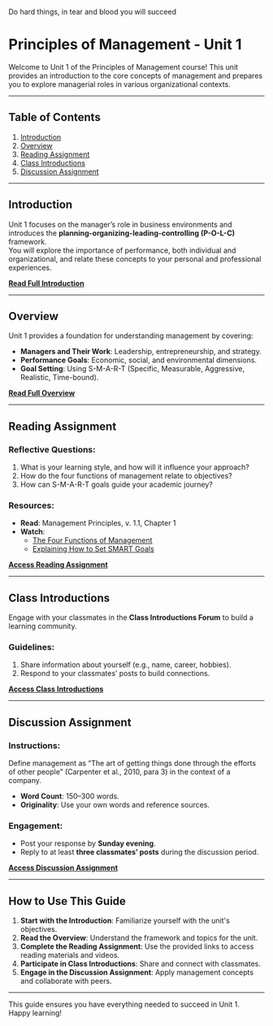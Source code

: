 Do hard things, in tear and blood you will succeed

# Principles of Management - Unit 1  

Welcome to Unit 1 of the Principles of Management course! This unit provides an introduction to the core concepts of management and prepares you to explore managerial roles in various organizational contexts.

---

## Table of Contents  
1. [Introduction](#introduction)  
2. [Overview](#overview)  
3. [Reading Assignment](#reading-assignment)  
4. [Class Introductions](#class-introductions)  
5. [Discussion Assignment](#discussion-assignment)  

---

## Introduction  

Unit 1 focuses on the manager’s role in business environments and introduces the **planning-organizing-leading-controlling (P-O-L-C)** framework.  
You will explore the importance of performance, both individual and organizational, and relate these concepts to your personal and professional experiences.  

**[Read Full Introduction](https://github.com/sheshbazzarr/uopeople-cs-coursework/blob/main/1.First-Year/BUS%201101-01%20Principles%20of%20Business%20Management/Week-1/Activity/Introduciton)**  

---

## Overview  

Unit 1 provides a foundation for understanding management by covering:  
- **Managers and Their Work**: Leadership, entrepreneurship, and strategy.  
- **Performance Goals**: Economic, social, and environmental dimensions.  
- **Goal Setting**: Using S-M-A-R-T (Specific, Measurable, Aggressive, Realistic, Time-bound).  

**[Read Full Overview](https://github.com/sheshbazzarr/uopeople-cs-coursework/blob/main/1.First-Year/BUS%201101-01%20Principles%20of%20Business%20Management/Week-1/Activity/overview)**  

---

## Reading Assignment  

### Reflective Questions:  
1. What is your learning style, and how will it influence your approach?  
2. How do the four functions of management relate to objectives?  
3. How can S-M-A-R-T goals guide your academic journey?  

### Resources:  
- **Read**: Management Principles, v. 1.1, Chapter 1  
- **Watch**:  
  - [The Four Functions of Management](https://youtu.be/X6RObZecBHI)  
  - [Explaining How to Set SMART Goals](https://youtu.be/d6o5PyJM3bY)  

**[Access Reading Assignment](https://github.com/sheshbazzarr/uopeople-cs-coursework/blob/main/1.First-Year/BUS%201101-01%20Principles%20of%20Business%20Management/Week-1/Activity/ReadingAssignment.md)**  

---

## Class Introductions  

Engage with your classmates in the **Class Introductions Forum** to build a learning community.  

### Guidelines:  
1. Share information about yourself (e.g., name, career, hobbies).  
2. Respond to your classmates’ posts to build connections.  

**[Access Class Introductions](https://github.com/sheshbazzarr/uopeople-cs-coursework/blob/main/1.First-Year/BUS%201101-01%20Principles%20of%20Business%20Management/Week-1/Activity/classintroduction)**  

---

## Discussion Assignment  

### Instructions:  
Define management as “The art of getting things done through the efforts of other people” (Carpenter et al., 2010, para 3) in the context of a company.  
- **Word Count**: 150–300 words.  
- **Originality**: Use your own words and reference sources.  

### Engagement:  
- Post your response by **Sunday evening**.  
- Reply to at least **three classmates’ posts** during the discussion period.  

**[Access Discussion Assignment](https://github.com/sheshbazzarr/uopeople-cs-coursework/blob/main/1.First-Year/BUS%201101-01%20Principles%20of%20Business%20Management/Week-1/Activity/classintroduction)**  

---

## How to Use This Guide  

1. **Start with the Introduction**: Familiarize yourself with the unit's objectives.  
2. **Read the Overview**: Understand the framework and topics for the unit.  
3. **Complete the Reading Assignment**: Use the provided links to access reading materials and videos.  
4. **Participate in Class Introductions**: Share and connect with classmates.  
5. **Engage in the Discussion Assignment**: Apply management concepts and collaborate with peers.  

---

This guide ensures you have everything needed to succeed in Unit 1.  
Happy learning!

